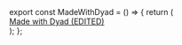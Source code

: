 <dyad-write path="src/components/made-with-dyad.tsx" description="write-description">
export const MadeWithDyad = () => {
  return (
    <div className="p-4 text-center">
      <a
        href="https://www.alifullstack.alitech.io/"
        target="_blank"
        rel="noopener noreferrer"
        className="text-sm text-gray-500 hover:text-gray-700 dark:text-gray-400 dark:hover:text-gray-200"
      >
        Made with Dyad (EDITED)
      </a>
    </div>
  );
};
</dyad-write>
